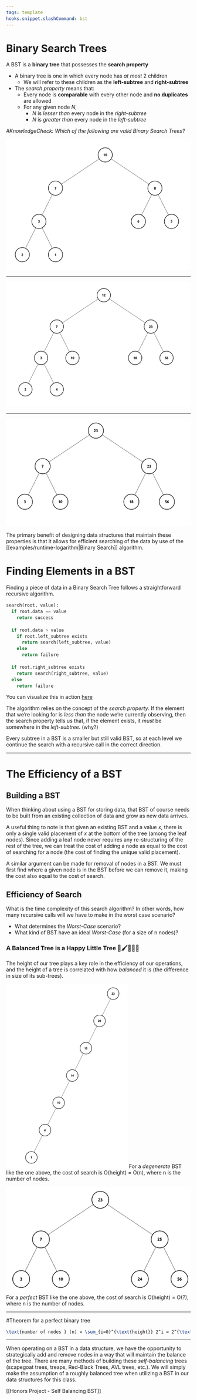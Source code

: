 ```yaml
---
tags: template
hooks.snippet.slashCommand: bst
---
```


# Binary Search Trees

A BST is a **binary tree** that possesses the **search property**

* A binary tree is one in which every node has _at most_ 2 children
  * We will refer to these children as the **left-subtree** and **right-subtree**
* The _search property_ means that:
  * Every node is **comparable** with every other node and **no duplicates** are allowed
  * For any given node _N_,
    * _N_ is _lesser than_ every node in the _right-subtree_
    * _N_ is _greater than_ every node in the _left-subtree_


_#KnowledgeCheck: Which of the following are valid Binary Search Trees?_

![](img%2Ftree1.png)

---

![](img%2Ftree2.png)

---

![](img%2Ftree3.png)

The primary benefit of designing data structures that maintain these properties is that it allows for efficient searching of the data by use of the [[examples/runtime-logarithm|Binary Search]] algorithm.


# Finding Elements in a BST

Finding a piece of data in a Binary Search Tree follows a straightforward recursive algorithm.

```py
search(root, value):
  if root.data == value
    return success

  if root.data > value
    if root.left_subtree exists  
      return search(left_subtree, value)
    else
      return failure

  if root.right_subtree exists
    return search(right_subtree, value)
  else
    return failure
```


You can visualize this in action [here](http://btv.melezinek.cz/binary-search-tree.html)

The algorithm relies on the concept of the _search property_. If the element that we’re looking for is _less than_ the node we’re currently observing, then the search property tells us that, if the element exists, it _must_ be somewhere in the _left-subtree_. (why?)

Every subtree in a BST is a smaller but still valid BST, so at each level we continue the search with a recursive call in the correct direction.

---
# The Efficiency of a BST

## Building a BST

When thinking about using a BST for storing data, that BST of course needs to be built from an existing collection of data and grow as new data arrives. 

A useful thing to note is that given an existing BST and a value _x_, there is only a single valid placement of _x_ at the bottom of the tree (among the leaf nodes). Since adding a leaf node never requires any re-structuring of the rest of the tree, we can treat the cost of adding a node as equal to the cost of searching for a node (the cost of finding the unique valid placement).

A similar argument can be made for removal of nodes in a BST. We must first find where a given node is in the BST before we can remove it, making the cost also equal to the cost of search.


## Efficiency of Search

What is the time complexity of this search algorithm? In other words, how many recursive calls will we have to make in the worst case scenario?

* What determines the _Worst-Case_ scenario?
* What kind of BST have an ideal _Worst-Case_ (for a size of n nodes)?



### A Balanced Tree is a Happy Little Tree 🌲🖌️🧑🏻‍🎨

The height of our tree plays a key role in the efficiency of our operations, and the height of a tree is correlated with how _balanced_ it is (the difference in size of its sub-trees).

![](img%2Fdegen-tree.png)
For a _degenerate_ BST like the one above, the cost of search is O(height) = O(n), where n is the number of nodes.

![](img%2Fbalanced-tree.png)
For a _perfect_ BST like the one above, the cost of search is
O(height) = O(?), where n is the number of nodes.

---
#Theorem for a perfect binary tree
```latex
\text{number of nodes } (n) = \sum_{i=0}^{\text{height}} 2^i = 2^{\text{height}+1}-1
```

---

When operating on a BST in a data structure, we have the opportunity to strategically add and remove nodes in a way that will maintain the balance of the tree. There are many methods of building these _self-balancing_ trees (scapegoat trees, treaps, Red-Black Trees, AVL trees, etc.). We will simply make the assumption of a roughly balanced tree when utilizing a BST in our data structures for this class.

[[Honors Project - Self Balancing BST]]